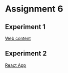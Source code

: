 # Assignment 6

## Experiment 1
[Web content](gs-serving-web-content/initial)

## Experiment 2
[React App](my-app)
